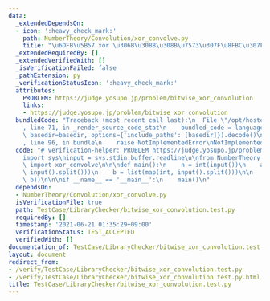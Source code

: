 ```yaml
---
data:
  _extendedDependsOn:
  - icon: ':heavy_check_mark:'
    path: NumberTheory/Convolution/xor_convolve.py
    title: "\u6DFB\u5B57 xor \u306B\u3088\u308B\u7573\u307F\u8FBC\u307F"
  _extendedRequiredBy: []
  _extendedVerifiedWith: []
  _isVerificationFailed: false
  _pathExtension: py
  _verificationStatusIcon: ':heavy_check_mark:'
  attributes:
    PROBLEM: https://judge.yosupo.jp/problem/bitwise_xor_convolution
    links:
    - https://judge.yosupo.jp/problem/bitwise_xor_convolution
  bundledCode: "Traceback (most recent call last):\n  File \"/opt/hostedtoolcache/Python/3.10.6/x64/lib/python3.10/site-packages/onlinejudge_verify/documentation/build.py\"\
    , line 71, in _render_source_code_stat\n    bundled_code = language.bundle(stat.path,\
    \ basedir=basedir, options={'include_paths': [basedir]}).decode()\n  File \"/opt/hostedtoolcache/Python/3.10.6/x64/lib/python3.10/site-packages/onlinejudge_verify/languages/python.py\"\
    , line 96, in bundle\n    raise NotImplementedError\nNotImplementedError\n"
  code: "# verification-helper: PROBLEM https://judge.yosupo.jp/problem/bitwise_xor_convolution\n\
    import sys\ninput = sys.stdin.buffer.readline\n\nfrom NumberTheory.Convolution.xor_convolve\
    \ import xor_convolve\n\n\ndef main():\n    n = int(input())\n    a = list(map(int,\
    \ input().split()))\n    b = list(map(int, input().split()))\n\n    print(*xor_convolve(a,\
    \ b))\n\n\nif __name__ == '__main__':\n    main()\n"
  dependsOn:
  - NumberTheory/Convolution/xor_convolve.py
  isVerificationFile: true
  path: TestCase/LibraryChecker/bitwise_xor_convolution.test.py
  requiredBy: []
  timestamp: '2021-06-21 01:35:29+09:00'
  verificationStatus: TEST_ACCEPTED
  verifiedWith: []
documentation_of: TestCase/LibraryChecker/bitwise_xor_convolution.test.py
layout: document
redirect_from:
- /verify/TestCase/LibraryChecker/bitwise_xor_convolution.test.py
- /verify/TestCase/LibraryChecker/bitwise_xor_convolution.test.py.html
title: TestCase/LibraryChecker/bitwise_xor_convolution.test.py
---
```

